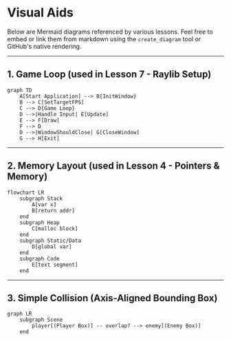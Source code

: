 # Visual Aids

Below are Mermaid diagrams referenced by various lessons.  Feel free to embed or link them from markdown using the `create_diagram` tool or GitHub's native rendering.

---
## 1. Game Loop (used in Lesson 7 - Raylib Setup)

```mermaid
graph TD
    A[Start Application] --> B{InitWindow}
    B --> C[SetTargetFPS]
    C --> D{Game Loop}
    D -->|Handle Input| E[Update]
    E --> F[Draw]
    F --> D
    D -->|WindowShouldClose| G[CloseWindow]
    G --> H[Exit]
```

---
## 2. Memory Layout (used in Lesson 4 - Pointers & Memory)

```mermaid
flowchart LR
    subgraph Stack
        A[var x]
        B[return addr]
    end
    subgraph Heap
        C[malloc block]
    end
    subgraph Static/Data
        D[global var]
    end
    subgraph Code
        E[text segment]
    end
```

---
## 3. Simple Collision (Axis-Aligned Bounding Box)

```mermaid
graph LR
    subgraph Scene
        player[(Player Box)] -- overlap? --> enemy[(Enemy Box)]
    end
``` 